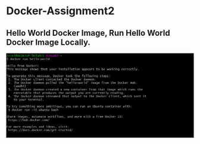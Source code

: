 # Docker-Assignment2

## Hello World Docker Image, Run Hello World Docker Image Locally.

![](images/docker_run_hello-world.JPG)

